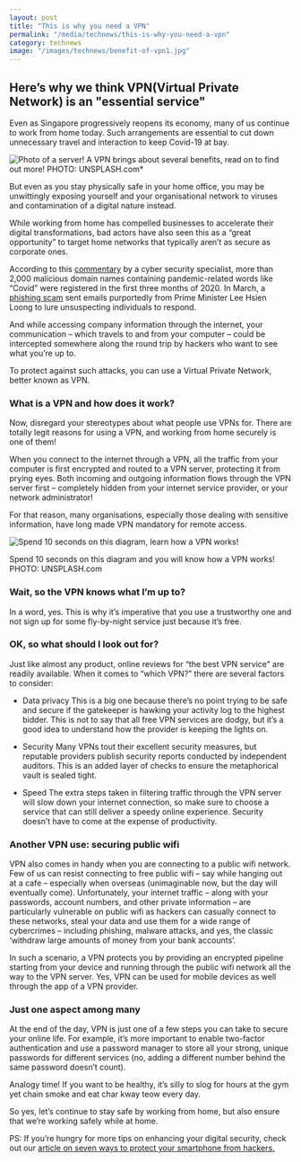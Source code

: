 ```yaml
---
layout: post
title: "This is why you need a VPN"
permalink: "/media/technews/this-is-why-you-need-a-vpn"
category: technews
image: "/images/technews/benefit-of-vpn1.jpg"
---
```


## Here’s why we think VPN(Virtual Private Network) is an "essential service"


Even as Singapore progressively reopens its economy, many of us continue to work from home today. Such arrangements are essential to cut down unnecessary travel and interaction to keep Covid-19 at bay. 

![Photo of a server!](/images/technews/benefit-of-vpn1.jpg)
A VPN brings about several benefits, read on to find out more! PHOTO: UNSPLASH.com*

But even as you stay physically safe in your home office, you may be unwittingly exposing yourself and your organisational network to viruses and contamination of a digital nature instead. 

While working from home has compelled businesses to accelerate their digital transformations, bad actors have also seen this as a “great opportunity” to target home networks that typically aren’t as secure as corporate ones. 

According to this [commentary](https://www.todayonline.com/commentary/guard-against-common-cyber-attacks-while-working-home) by a cyber security specialist, more than 2,000 malicious domain names containing pandemic-related words like “Covid” were registered in the first three months of 2020. In March, a [phishing scam](https://www.facebook.com/leehsienloong/photos/a.344710778924968/3154441464618538/?type=3) sent emails purportedly from Prime Minister Lee Hsien Loong to lure unsuspecting individuals to respond. 

And while accessing company information through the internet, your communication – which travels to and from your computer – could be intercepted somewhere along the round trip by hackers who want to see what you’re up to. 

To protect against such attacks, you can use a Virtual Private Network, better known as VPN. 

### **What is a VPN and how does it work?**


Now, disregard your stereotypes about what people use VPNs for. There are totally legit reasons for using a VPN, and working from home securely is one of them!

When you connect to the internet through a VPN, all the traffic from your computer is first encrypted and routed to a VPN server, protecting it from prying eyes. Both incoming and outgoing information flows through the VPN server first – completely hidden from your internet service provider, or your network administrator! 

For that reason, many organisations, especially those dealing with sensitive information, have long made VPN mandatory for remote access. 


![Spend 10 seconds on this diagram, learn how a VPN works!](/images/technews/benefit-of-vpn2.jpg)

Spend 10 seconds on this diagram and you will know how a VPN works! PHOTO: UNSPLASH.com


### **Wait, so the VPN knows what I’m up to?**

In a word, yes. This is why it’s imperative that you use a trustworthy one and not sign up for some fly-by-night service just because it’s free. 


### **OK, so what should I look out for?**
Just like almost any product, online reviews for “the best VPN service” are readily available. When it comes to “which VPN?” there are several factors to consider:

- Data privacy
This is a big one because there’s no point trying to be safe and secure if the gatekeeper is hawking your activity log to the highest bidder. This is not to say that all free VPN services are dodgy, but it’s a good idea to understand how the provider is keeping the lights on. 

- Security
Many VPNs tout their excellent security measures, but reputable providers publish security reports conducted by independent auditors. This is an added layer of checks to ensure the metaphorical vault is sealed tight. 

- Speed
The extra steps taken in filtering traffic through the VPN server will slow down your internet connection, so make sure to choose a service that can still deliver a speedy online experience. Security doesn’t have to come at the expense of productivity. 

### **Another VPN use: securing public wifi**

VPN also comes in handy when you are connecting to a public wifi network. Few of us can resist connecting to free public wifi – say while hanging out at a cafe – especially when overseas (unimaginable now, but the day will eventually come). Unfortunately, your internet traffic – along with your passwords, account numbers, and other private information – are particularly vulnerable on public wifi as hackers can casually connect to these networks, steal your data and use them for a wide range of cybercrimes – including phishing, malware attacks, and yes, the classic ‘withdraw large amounts of money from your bank accounts’.
 
In such a scenario, a VPN protects you by providing an encrypted pipeline starting from your device and running through the public wifi network all the way to the VPN server. Yes, VPN can be used for mobile devices as well through the app of a VPN provider. 


### **Just one aspect among many**

At the end of the day, VPN is just one of a few steps you can take to secure your online life. For example, it’s more important to enable two-factor authentication and use a password manager to store all your strong, unique passwords for different services (no, adding a different number behind the same password doesn’t count). 

Analogy time! If you want to be healthy, it’s silly to slog for hours at the gym yet chain smoke and eat char kway teow every day. 

So yes, let’s continue to stay safe by working from home, but also ensure that we’re working safely while at home.  

PS: If you’re hungry for more tips on enhancing your digital security, check out our [article on seven ways to protect your smartphone from hackers.](https://www.tech.gov.sg/media/technews/seven-ways-to-protect-your-smartphone-from-hackers) 


